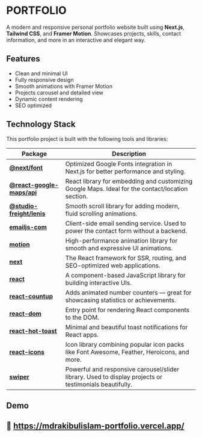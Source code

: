 
# PORTFOLIO

A modern and responsive personal portfolio website built using **Next.js**, **Tailwind CSS**, and **Framer Motion**. Showcases projects, skills, contact information, and more in an interactive and elegant way.


## Features

- Clean and minimal UI
- Fully responsive design 
- Smooth animations with Framer Motion
- Projects carousel and detailed view
- Dynamic content rendering
- SEO optimized


##  Technology Stack

This portfolio project is built with the following tools and libraries:

| Package | Description |
|--------|-------------|
| **[@next/font](https://nextjs.org/docs/pages/building-your-application/optimizing/fonts)** | Optimized Google Fonts integration in Next.js for better performance and styling. |
| **[@react-google-maps/api](https://github.com/JustFly1984/react-google-maps-api)** | React library for embedding and customizing Google Maps. Ideal for the contact/location section. |
| **[@studio-freight/lenis](https://github.com/studio-freight/lenis)** | Smooth scroll library for adding modern, fluid scrolling animations. |
| **[emailjs-com](https://www.emailjs.com/)** | Client-side email sending service. Used to power the contact form without a backend. |
| **[motion](https://motion.dev/)** | High-performance animation library for smooth and expressive UI animations. |
| **[next](https://nextjs.org/)** | The React framework for SSR, routing, and SEO-optimized web applications. |
| **[react](https://reactjs.org/)** | A component-based JavaScript library for building interactive UIs. |
| **[react-countup](https://www.npmjs.com/package/react-countup)** | Adds animated number counters — great for showcasing statistics or achievements. |
| **[react-dom](https://reactjs.org/docs/react-dom.html)** | Entry point for rendering React components to the DOM. |
| **[react-hot-toast](https://react-hot-toast.com/)** | Minimal and beautiful toast notifications for React apps. |
| **[react-icons](https://react-icons.github.io/react-icons/)** | Icon library combining popular icon packs like Font Awesome, Feather, Heroicons, and more. |
| **[swiper](https://swiperjs.com/)** | Powerful and responsive carousel/slider library. Used to display projects or testimonials beautifully. |

## Demo

## 🔗 https://mdrakibulislam-portfolio.vercel.app/

